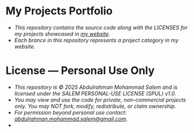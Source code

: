 # My Projects Portfolio
- *This repository contains the source code along with the LICENSES for my projects showcased in [my website](https://abdulrahmanmohammadsalem.github.io/).*
- *Each brance in this repository represents a project category in my website.*

# License — Personal Use Only
- *This repository is © 2025 Abdulrahman Mohammad Salem and is licensed under the SALEM PERSONAL-USE LICENSE (SPUL) v1.0.*
- *You may view and use the code for private, non-commercial projects only. You may NOT fork, modify, redistribute, or claim ownership.*
- *For permission beyond personal use contact: abdulrahman.mohammad.salem@gmail.com.*
- 
